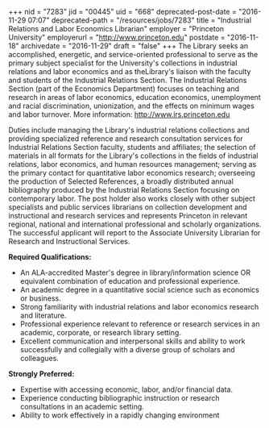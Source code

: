 +++
nid = "7283"
jid = "00445"
uid = "668"
deprecated-post-date = "2016-11-29 07:07"
deprecated-path = "/resources/jobs/7283"
title = "Industrial Relations and Labor Economics Librarian"
employer = "Princeton University"
employerurl = "http://www.princeton.edu"
postdate = "2016-11-18"
archivedate = "2016-11-29"
draft = "false"
+++
The Library seeks an accomplished, energetic, and service-oriented
professional to serve as the primary subject specialist for the
University's collections in industrial relations and labor economics
and as theLibrary's liaison with the faculty and students of the
Industrial Relations Section. The Industrial Relations Section (part of
the Economics Department) focuses on teaching and research in areas of
labor economics, education economics, unemployment and racial
discrimination, unionization, and the effects on minimum wages and labor
turnover. More information: <http://www.irs.princeton.edu>

Duties include managing the Library's industrial relations collections
and providing specialized reference and research consultation services
for Industrial Relations Section faculty, students and affiliates; the
selection of materials in all formats for the Library's collections in
the fields of industrial relations, labor economics, and human resources
management; serving as the primary contact for quantitative labor
economics research; overseeing the production of Selected References, a
broadly distributed annual bibliography produced by the Industrial
Relations Section focusing on contemporary labor. The post holder also
works closely with other subject specialists and public services
librarians on collection development and instructional and research
services and represents Princeton in relevant regional, national and
international professional and scholarly organizations. The successful
applicant will report to the Associate University Librarian for Research
and Instructional Services.
  
**Required Qualifications:**

-   An ALA-accredited Master's degree in library/information science OR
    equivalent combination of education and professional experience.
-   An academic degree in a quantitative social science such as
    economics or business.
-   Strong familiarity with industrial relations and labor economics
    research and literature.
-   Professional experience relevant to reference or research services
    in an academic, corporate, or research library setting.
-   Excellent communication and interpersonal skills and ability to work
    successfully and collegially with a diverse group of scholars and
    colleagues.

**Strongly Preferred:**

-   Expertise with accessing economic, labor, and/or financial data.
-   Experience conducting bibliographic instruction or research
    consultations in an academic setting.
-   Ability to work effectively in a rapidly changing environment
